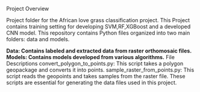 
Project Overview

Project folder for the African love grass classification project. This Project contains training setting for developing SVM,RF,XGBoost and a developed CNN model.
This repository contains Python files organized into two main folders: data and models.

**Data: Contains labeled and extracted data from raster orthomosaic files.**
**Models: Contains models developed from various algorithms.**
File Descriptions
convert_polygon_to_points.py: This script takes a polygon geopackage and converts it into points.
sample_raster_from_points.py: This script reads the geopoints and takes samples from the raster file.
These scripts are essential for generating the data files used in this project.
